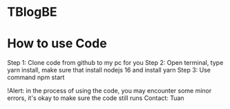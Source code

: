 # TBlogBE

<h1>How to use Code</h1>
Step 1: Clone code from github to my pc for you
Step 2: Open terminal, type yarn install, make sure that install nodejs 16 and install yarn
Step 3: Use command npm start

!Alert:
in the process of using the code, you may encounter some minor errors, it's okay to make sure the code still runs
Contact: Tuan
